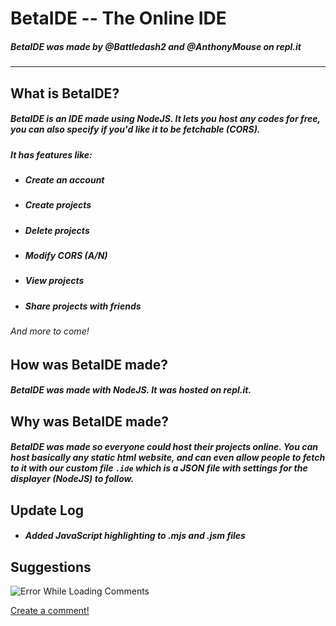 # BetaIDE -- The Online IDE
##### **BetaIDE** was made by *@Battledash2* and *@AnthonyMouse* on repl.it
****

## What is **BetaIDE**?
##### BetaIDE is an IDE made using NodeJS. It lets you host any codes for free, you can also specify if you'd like it to be fetchable (CORS). 
##### It has features like:
- ##### Create an account
- ##### Create projects
- ##### Delete projects
- ##### Modify CORS (A/N)
- ##### View projects
- ##### Share projects with friends
###### And more to come!

## How was **BetaIDE** made?
##### BetaIDE was made with NodeJS. It was hosted on repl.it.

## Why was **BetaIDE** made?
##### BetaIDE was made so everyone could host their projects online. You can host basically any static html website, and can even allow people to fetch to it with our custom file `.ide` which is a JSON file with settings for the displayer (NodeJS) to follow.

## Update Log
- ##### Added JavaScript highlighting to .mjs and .jsm files

## Suggestions
![Error While Loading Comments](https://commentGenerator.ironblockhd.repl.co/image/10a34911674aef)

[Create a comment!](https://commentGenerator.ironblockhd.repl.co/view/10a34911674aef)